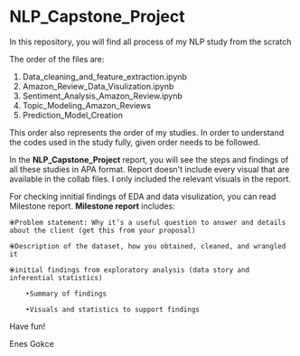 # NLP_Capstone_Project
In this repository, you will find all process of my NLP study from the scratch

The order of the files are:
1) Data_cleaning_and_feature_extraction.ipynb
2) Amazon_Review_Data_Visulization.ipynb
3) Sentiment_Analysis_Amazon_Review.ipynb
4) Topic_Modeling_Amazon_Reviews
5) Prediction_Model_Creation

This order also represents the order of my studies. In order to understand the codes used in the study fully, given order needs to be followed. 

In the **NLP_Capstone_Project** report, you will see the steps and findings of all these studies in APA format. 
Report doesn't include every visual that are available in the collab files. I only included the relevant visuals in the report.

For checking innitial findings of EDA and data visulization, you can read Milestone report.
**Milestone report** includes:

    ⦿Problem statement: Why it’s a useful question to answer and details about the client (get this from your proposal)    
    
    ⦿Description of the dataset, how you obtained, cleaned, and wrangled it 
    
    ⦿initial findings from exploratory analysis (data story and inferential statistics)
        
        ‣Summary of findings
        
        ‣Visuals and statistics to support findings


Have fun!

Enes Gokce
